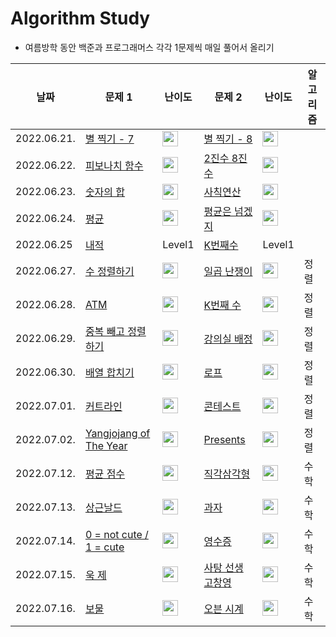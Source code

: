 # Algorithm Study
- 여름방학 동안 백준과 프로그래머스 각각 1문제씩 매일 풀어서 올리기

|날짜|문제 1|난이도|문제 2|난이도|알고리즘|
|------|---|---|---|---|---|
|2022.06.21.|[별 찍기 - 7](https://www.acmicpc.net/problem/2444)|<img height="25px" width="25px" src="https://static.solved.ac/tier_small/3.svg"/>|[별 찍기 - 8](https://www.acmicpc.net/problem/2445)|<img height="25px" width="25px" src="https://static.solved.ac/tier_small/3.svg"/>||
|2022.06.22.|[피보나치 함수](https://www.acmicpc.net/problem/1003)|<img height="25px" width="25px" src="https://static.solved.ac/tier_small/8.svg"/>|[2진수 8진수](https://www.acmicpc.net/problem/1373)|<img height="25px" width="25px" src="https://static.solved.ac/tier_small/5.svg"/>||
|2022.06.23.|[숫자의 합](https://www.acmicpc.net/problem/11720)|<img height="25px" width="25px" src="https://static.solved.ac/tier_small/2.svg"/>|[사칙연산](https://www.acmicpc.net/problem/13420)|<img height="25px" width="25px" src="https://static.solved.ac/tier_small/4.svg"/>||
|2022.06.24.|[평균](https://www.acmicpc.net/problem/1546)|<img height="25px" width="25px" src="https://static.solved.ac/tier_small/5.svg"/>|[평균은 넘겠지](https://www.acmicpc.net/problem/4344)|<img height="25px" width="25px" src="https://static.solved.ac/tier_small/5.svg"/>||
|2022.06.25|[내적](https://programmers.co.kr/learn/courses/30/lessons/70128)|Level1|[K번째수](https://programmers.co.kr/learn/courses/30/lessons/42748)|Level1||
|2022.06.27.|[수 정렬하기](https://www.acmicpc.net/problem/2750)|<img height="25px" width="25px" src="https://static.solved.ac/tier_small/4.svg"/>|[일곱 난쟁이](https://www.acmicpc.net/problem/2309)|<img height="25px" width="25px" src="https://static.solved.ac/tier_small/5.svg"/>|정렬|
|2022.06.28.|[ATM](https://www.acmicpc.net/problem/11399)|<img height="25px" width="25px" src="https://static.solved.ac/tier_small/7.svg"/>|[K번째 수](https://www.acmicpc.net/problem/11004)|<img height="25px" width="25px" src="https://static.solved.ac/tier_small/6.svg"/>|정렬|
|2022.06.29.|[중복 빼고 정렬하기](https://www.acmicpc.net/problem/10867)|<img height="25px" width="25px" src="https://static.solved.ac/tier_small/6.svg"/>|[강의실 배정](https://www.acmicpc.net/problem/11000)|<img height="25px" width="25px" src="https://static.solved.ac/tier_small/11.svg"/>|정렬|
|2022.06.30.|[배열 합치기]()|<img height="25px" width="25px" src="https://static.solved.ac/tier_small/6.svg"/>|[로프](https://www.acmicpc.net/problem/2217)|<img height="25px" width="25px" src="https://static.solved.ac/tier_small/7.svg"/>|정렬|
|2022.07.01.|[커트라인](https://www.acmicpc.net/problem/25305)|<img height="25px" width="25px" src="https://static.solved.ac/tier_small/4.svg"/>|[콘테스트](https://www.acmicpc.net/problem/5576)|<img height="25px" width="25px" src="https://static.solved.ac/tier_small/4.svg"/>|정렬|
|2022.07.02.|[Yangjojang of The Year](https://www.acmicpc.net/problem/11557)|<img height="25px" width="25px" src="https://static.solved.ac/tier_small/5.svg"/>|[Presents](https://www.acmicpc.net/problem/13771)|<img height="25px" width="25px" src="https://static.solved.ac/tier_small/4.svg"/>|정렬|
|2022.07.12.|[평균 점수](https://www.acmicpc.net/problem/10039)|<img height="25px" width="25px" src="https://static.solved.ac/tier_small/2.svg"/>|[직각삼각형](https://www.acmicpc.net/problem/4153)|<img height="25px" width="25px" src="https://static.solved.ac/tier_small/3.svg"/>|수학|
|2022.07.13.|[상근날드](https://www.acmicpc.net/problem/5543)|<img height="25px" width="25px" src="https://static.solved.ac/tier_small/2.svg"/>|[과자](https://www.acmicpc.net/problem/10156)|<img height="25px" width="25px" src="https://static.solved.ac/tier_small/2.svg"/>|수학|
|2022.07.14.|[0 = not cute / 1 = cute](https://www.acmicpc.net/problem/10886)|<img height="25px" width="25px" src="https://static.solved.ac/tier_small/3.svg"/>|[영수증](https://www.acmicpc.net/problem/5565)|<img height="25px" width="25px" src="https://static.solved.ac/tier_small/3.svg"/>|수학|
|2022.07.15.|[욱 제](https://www.acmicpc.net/problem/17356)|<img height="25px" width="25px" src="https://static.solved.ac/tier_small/2.svg"/>|[사탕 선생 고창영](https://www.acmicpc.net/problem/2547)|<img height="25px" width="25px" src="https://static.solved.ac/tier_small/3.svg"/>|수학|
|2022.07.16.|[보물](https://www.acmicpc.net/problem/1026)|<img height="25px" width="25px" src="https://static.solved.ac/tier_small/7.svg"/>|[오븐 시계](https://www.acmicpc.net/problem/2525)|<img height="25px" width="25px" src="https://static.solved.ac/tier_small/3.svg"/>|수학|